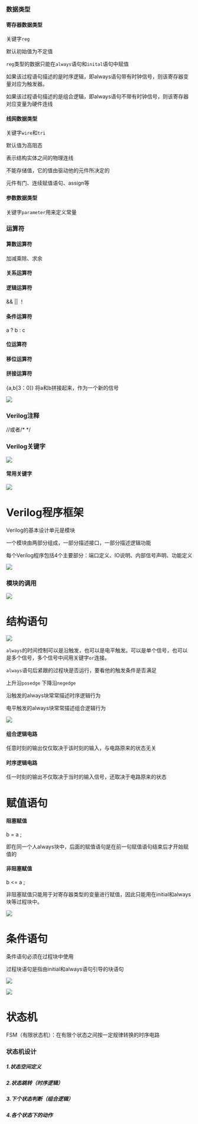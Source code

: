 ### 数据类型

#### 寄存器数据类型

关键字`reg`

默认初始值为不定值

`reg`类型的数据只能在`always`语句和`inital`语句中赋值

如果该过程语句描述的是时序逻辑，即always语句带有时钟信号，则该寄存器变量对应为触发器。

如果该过程语句描述的是组合逻辑，即always语句不带有时钟信号，则该寄存器对应变量为硬件连线

#### 线网数据类型

关键字`wire`和`tri`

默认值为高阻态

表示结构实体之间的物理连线

不能存储值，它的值由驱动他的元件所决定的

元件有门、连续赋值语句、assign等

#### 参数数据类型

关键字`parameter`用来定义常量

### 运算符

#### 算数运算符

加减乘除、求余

#### 关系运算符

#### 逻辑运算符

&&   ||   ！

#### 条件运算符

a ? b : c

#### 位运算符

#### 移位运算符

#### 拼接运算符

{a,b[3：0]} 将a和b拼接起来，作为一个新的信号

![](F:\MyBlog\docs\images\2023-08-19-15-27-54-image.png)

### Verilog注释

//或者/* */

### Verilog关键字

![](F:\MyBlog\docs\images\2023-08-19-15-32-45-image.png)

#### 常用关键字

![](F:\MyBlog\docs\images\2023-08-19-15-33-13-image.png)

# Verilog程序框架

Verilog的基本设计单元是模块

一个模块由两部分组成，一部分描述接口，一部分描述逻辑功能

每个Verilog程序包括4个主要部分：端口定义、IO说明、内部信号声明、功能定义

![](F:\MyBlog\docs\images\2023-08-19-15-56-23-image.png)

### 模块的调用

![](F:\MyBlog\docs\images\2023-08-19-16-05-02-image.png)

# 结构语句

![](F:\MyBlog\docs\images\2023-08-19-16-17-08-image.png)

`always`的时间控制可以是沿触发，也可以是电平触发。可以是单个信号，也可以是多个信号，多个信号中间用关键字`or`连接。

`always`语句后紧跟的过程块是否运行，要看他的触发条件是否满足

上升沿`posedge`   下降沿`negedge`

 沿触发的always块常常描述时序逻辑行为

电平触发的always块常常描述组合逻辑行为

![](F:\MyBlog\docs\images\2023-08-19-16-25-17-image.png)

#### 组合逻辑电路

任意时刻的输出仅仅取决于该时刻的输入，与电路原来的状态无关

#### 时序逻辑电路

任一时刻的输出不仅取决于当时的输入信号，还取决于电路原来的状态

# 赋值语句

#### 阻塞赋值

b = a ;

即在同一个人always块中，后面的赋值语句是在前一句赋值语句结束后才开始赋值的

#### 非阻塞赋值

b <= a ;

非阻塞赋值只能用于对寄存器类型的变量进行赋值，因此只能用在initial和always块等过程块中。

![](F:\MyBlog\docs\images\2023-08-19-17-12-28-image.png)

# 条件语句

条件语句必须在过程块中使用

过程块语句是指由initial和always语句引导的块语句

![](F:\MyBlog\docs\images\2023-08-19-17-18-37-image.png)

![](F:\MyBlog\docs\images\2023-08-19-17-20-03-image.png)

# 状态机

FSM（有限状态机）：在有限个状态之间按一定规律转换的时序电路

### 状态机设计

##### 1.状态空间定义

##### 2.状态跳转（时序逻辑）

##### 3.下个状态判断（组合逻辑）

##### 4.各个状态下的动作
